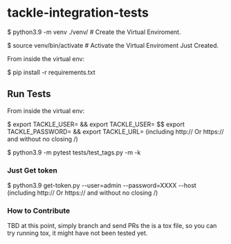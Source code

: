 # tackle-integration-tests

$ python3.9 -m venv ./venv/ # Create the Virtual Enviroment.

$ source venv/bin/activate # Activate the Virtual Enviroment Just Created.

From inside the virtual env:

$ pip install -r requirements.txt

## Run Tests

From inside the virtual env:

$ export TACKLE_USER=<user> && export TACKLE_USER=<user> $$ export TACKLE_PASSWORD=<pass> && export TACKLE_URL=<url> (including http:// Or https:// and without no closing /)
 
$ python3.9  -m pytest tests/test_tags.py -m <marker> -k <search by test or folder name>


### Just Get token

$ python3.9 get-token.py --user=admin --password=XXXX --host <tackle-url> (including http:// Or https:// and without no closing /)
 
### How to Contribute
TBD
at this point, simply branch and send PRs
the is a tox file, so you can try running tox, it might have not been tested yet.

